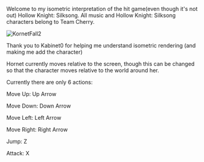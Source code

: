 Welcome to my isometric interpretation of the hit game(even though it's not out) Hollow Knight: Silksong.
All music and Hollow Knight: Silksong characters belong to Team Cherry.

![KornetFall2](https://github.com/Tyishen/SilksongCopium_Pygame/assets/150754022/1b32afb4-aae9-4525-88d3-a703e1415869)

Thank you to Kabinet0 for helping me understand isometric rendering (and making me add the character)

Hornet currently moves relative to the screen, though this can be changed so that the character moves relative to the world around her.

Currently there are only 6 actions:

Move Up: Up Arrow

Move Down: Down Arrow

Move Left: Left Arrow

Move Right: Right Arrow

Jump: Z

Attack: X
